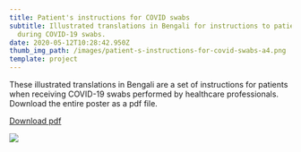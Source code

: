 ```yaml
---
title: Patient's instructions for COVID swabs
subtitle: Illustrated translations in Bengali for instructions to patients
  during COVID-19 swabs.
date: 2020-05-12T10:28:42.950Z
thumb_img_path: /images/patient-s-instructions-for-covid-swabs-a4.png
template: project
---
```

These illustrated translations in Bengali are a set of instructions for patients when receiving COVID-19 swabs performed by healthcare professionals.  Download the entire poster as a pdf file.

<a class="button" id="download-button" href="https://bit.ly/covidswab-pdf"  target="_blank" rel="noopener" style="margin-bottom: 0.75em;">Download pdf</a>

![](/images/patient-s-instructions-for-covid-swabs-a4.png)